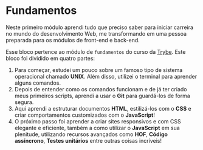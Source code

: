 # Fundamentos 

Neste primeiro módulo aprendi tudo que preciso saber para iniciar carreira no mundo do desenvolvimento Web, me transformando em uma pessoa preparada para os módulos de front-end e back-end. 

Esse bloco pertence ao módulo de `fundamentos` do curso da [Trybe](https://www.betrybe.com/). Este bloco foi dividido em quatro partes:

1. Para começar, estudei um pouco sobre um famoso tipo de sistema operacional chamado **UNIX**. Além disso, utilizei o terminal para aprender alguns comandos.
2. Depois de entender como os comandos funcionam e de já ter criado meus primeiros scripts, aprendi a usar o **Git** para guardá-los de forma segura.
3.  Aqui aprendi a estruturar documentos **HTML**, estilizá-los com o **CSS** e criar comportamentos customizados com o **JavaScript**!
4. O próximo passo foi aprender a criar sites responsivos e com CSS elegante e eficiente, também a como utilizar o **JavaScript** em sua plenitude, utilizando recursos avançados como **HOF**, **Código assíncrono**, **Testes unitários** entre outras coisas incríveis!
